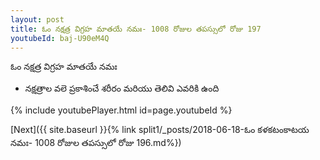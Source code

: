 ```yaml
---
layout: post
title: ఓం నక్షత్ర విగ్రహ మాతయే నమః- 1008 రోజుల తపస్సులో రోజు 197
youtubeId: baj-U90eM4Q
---
```

 
 
 ఓం నక్షత్ర విగ్రహ మాతయే నమః  
 
 -  నక్షత్రాల వలె ప్రకాశించే శరీరం మరియు తెలివి ఎవరికి ఉంది 
 
  
 
  
 
 
 
 
 
 


{% include youtubePlayer.html id=page.youtubeId %}
 
[Next]({{ site.baseurl }}{% link  split1/_posts/2018-06-18-ఓం కళకటంకాటయ నమః- 1008 రోజుల తపస్సులో రోజు 196.md%})
 
